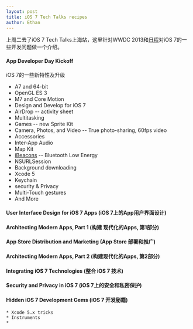 ```yaml
---
layout: post
title: iOS 7 Tech Talks recipes
author: Ethan
---
```


上周二去了iOS 7 Tech Talks上海站，这里针对WWDC 2013和[日程][1]对iOS 7的一些开发问题做一个介绍。

#### App Developer Day Kickoff 

iOS 7的一些新特性及升级

  * A7 and 64-bit
  * OpenGL ES 3
  * M7 and Core Motion
  * Design and Develop for iOS 7
  * AirDrop -- activity sheet
  * Multitasking
  * Games -- new Sprite Kit 
  * Camera, Photos, and Video -- True photo-sharing, 60fps video
  * Accessories
  * Inter-App Audio
  * Map Kit
  * [iBeacons][iBeacons] -- Bluetooth Low Energy 
  * NSURLSession
  * Background downloading
  * Xcode 5
  * Keychain  
  * security &amp; Privacy
  * Multi-Touch gestures
  * And More

#### User Interface Design for iOS 7 Apps (iOS 7上的App用户界面设计)

#### Architecting Modern Apps, Part 1 (构建 现代化的Apps, 第1部分)

#### App Store Distribution and Marketing (App Store 部署和推广)

#### Architecting Modern Apps, Part 2 (构建现代化的Apps, 第2部分)

#### Integrating iOS 7 Technologies (整合 iOS 7 技术)

#### Security and Privacy in iOS 7 (iOS 7上的安全和私密保护)

#### Hidden iOS 7 Development Gems (iOS 7 开发秘籍)
	* Xcode 5.x tricks
	* Instruments
	* 

[1]: https://developer.apple.com/tech-talks/cn/
[iBeacons]: https://github.com/iBeacons/iBeaconsTutorial.git